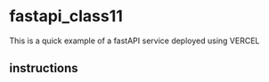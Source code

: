 # fastapi_class11
This is a quick example of a fastAPI service deployed using VERCEL

## instructions
